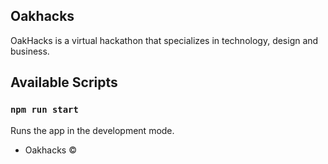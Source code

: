 ## Oakhacks

OakHacks is a virtual hackathon that specializes in technology, design and business.

## Available Scripts

### `npm run start`

Runs the app in the development mode.<br />

- Oakhacks ©
